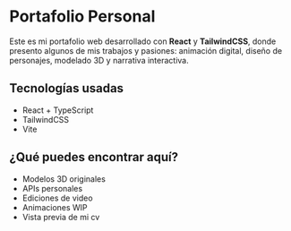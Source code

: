 # Portafolio Personal

Este es mi portafolio web desarrollado con **React** y **TailwindCSS**, donde presento algunos de mis trabajos y pasiones: animación digital, diseño de personajes, modelado 3D y narrativa interactiva.

## Tecnologías usadas
- React + TypeScript
- TailwindCSS
- Vite

## ¿Qué puedes encontrar aquí?
- Modelos 3D originales
- APIs personales
- Ediciones de video
- Animaciones WIP
- Vista previa de mi cv
